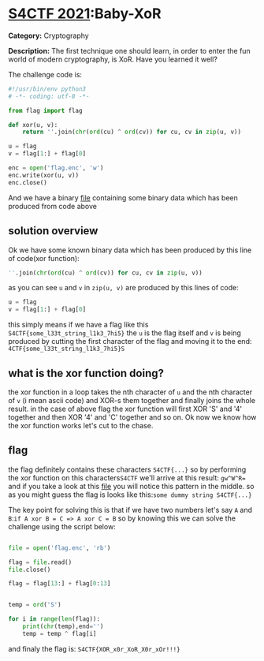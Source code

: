 # [S4CTF 2021](https://s4ctf.peykar.io):Baby-XoR

**Category:** Cryptography

**Description:** The first technique one should learn, in order to enter the fun world of modern cryptography, is XoR. Have you learned it well?

The challenge code is:
```python
#!/usr/bin/env python3
# -*- coding: utf-8 -*-

from flag import flag

def xor(u, v):    
	return ''.join(chr(ord(cu) ^ ord(cv)) for cu, cv in zip(u, v))

u = flag
v = flag[1:] + flag[0]

enc = open('flag.enc', 'w')
enc.write(xor(u, v))
enc.close()
```
And we have a binary [file](flag.enc) containing some binary data which has been produced from code above

## solution overview

Ok we have some known binary data which has been produced by this line of code(xor function):
```python
''.join(chr(ord(cu) ^ ord(cv)) for cu, cv in zip(u, v))
```
as you can see `u` and `v` in `zip(u, v)` are produced by this lines of code:
```python
u = flag
v = flag[1:] + flag[0]
```
this simply means if we have a flag like this `S4CTF{some_l33t_string_l1k3_7hi5}` the `u` is the flag itself and `v` is being produced by cutting the first character of the flag and moving it to the end: `4CTF{some_l33t_string_l1k3_7hi5}S`

## what is the xor function doing?

the xor function in a loop takes the nth character of `u` and the nth character of `v` (i mean ascii code) and XOR-s them together and finally joins the whole result. in the case of above flag the xor function will first XOR 'S' and '4' together and then XOR '4' and 'C' together and so on.
Ok now we know how the xor function works let's cut to the chase.

## flag

the flag definitely contains these characters `S4CTF{...}` so by performing the xor function on this characters`S4CTF` we'll arrive at this result: `gw^W^R=` and if you take a look at this [file](flag.enc) you will notice this pattern in the middle. so as you might guess the flag is looks like this:`some dummy string S4CTF{...}`

The key point for solving this is that if we have two numbers let's say `A` and `B`:`if A xor B = C => A xor C = B` so by knowing this we can solve the challenge using the script below:
```python

file = open('flag.enc', 'rb')

flag = file.read()
file.close()

flag = flag[13:] + flag[0:13] 


temp = ord('S')

for i in range(len(flag)):
    print(chr(temp),end='')
    temp = temp ^ flag[i]
```

and finaly the flag is:
`S4CTF{XOR_x0r_XoR_X0r_xOr!!!}`
